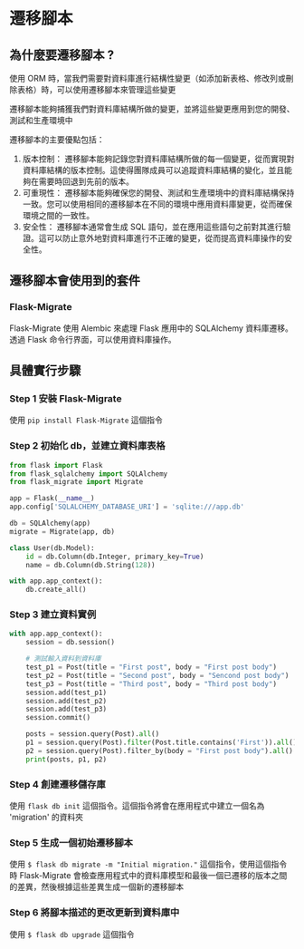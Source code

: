 # 遷移腳本
## 為什麼要遷移腳本 ?
使用 ORM 時，當我們需要對資料庫進行結構性變更（如添加新表格、修改列或刪除表格）時，可以使用遷移腳本來管理這些變更

遷移腳本能夠捕獲我們對資料庫結構所做的變更，並將這些變更應用到您的開發、測試和生產環境中

遷移腳本的主要優點包括：
1. 版本控制： 遷移腳本能夠記錄您對資料庫結構所做的每一個變更，從而實現對資料庫結構的版本控制。這使得團隊成員可以追蹤資料庫結構的變化，並且能夠在需要時回退到先前的版本。
2. 可重現性： 遷移腳本能夠確保您的開發、測試和生產環境中的資料庫結構保持一致。您可以使用相同的遷移腳本在不同的環境中應用資料庫變更，從而確保環境之間的一致性。
3. 安全性： 遷移腳本通常會生成 SQL 語句，並在應用這些語句之前對其進行驗證。這可以防止意外地對資料庫進行不正確的變更，從而提高資料庫操作的安全性。

## 遷移腳本會使用到的套件
### Flask-Migrate
Flask-Migrate 使用 Alembic 來處理 Flask 應用中的 SQLAlchemy 資料庫遷移。透過 Flask 命令行界面，可以使用資料庫操作。

## 具體實行步驟
### Step 1 安裝 Flask-Migrate
使用 `pip install Flask-Migrate` 這個指令

### Step 2 初始化 db，並建立資料庫表格
```python
from flask import Flask
from flask_sqlalchemy import SQLAlchemy
from flask_migrate import Migrate

app = Flask(__name__)
app.config['SQLALCHEMY_DATABASE_URI'] = 'sqlite:///app.db'

db = SQLAlchemy(app)
migrate = Migrate(app, db)

class User(db.Model):
    id = db.Column(db.Integer, primary_key=True)
    name = db.Column(db.String(128))

with app.app_context():
    db.create_all()
```
### Step 3 建立資料實例
```python
with app.app_context():
    session = db.session()

    # 測試輸入資料到資料庫
    test_p1 = Post(title = "First post", body = "First post body")
    test_p2 = Post(title = "Second post", body = "Sencond post body")
    test_p3 = Post(title = "Third post", body = "Third post body")
    session.add(test_p1)
    session.add(test_p2)
    session.add(test_p3)
    session.commit()

    posts = session.query(Post).all()
    p1 = session.query(Post).filter(Post.title.contains('First')).all()
    p2 = session.query(Post).filter_by(body = "First post body").all()
    print(posts, p1, p2)
```
### Step 4 創建遷移儲存庫
使用 `flask db init` 這個指令。這個指令將會在應用程式中建立一個名為 'migration' 的資料夾

### Step 5 生成一個初始遷移腳本
使用 `$ flask db migrate -m "Initial migration."` 這個指令，使用這個指令時 Flask-Migrate 會檢查應用程式中的資料庫模型和最後一個已遷移的版本之間的差異，然後根據這些差異生成一個新的遷移腳本

### Step 6 將腳本描述的更改更新到資料庫中
使用 `$ flask db upgrade` 這個指令
